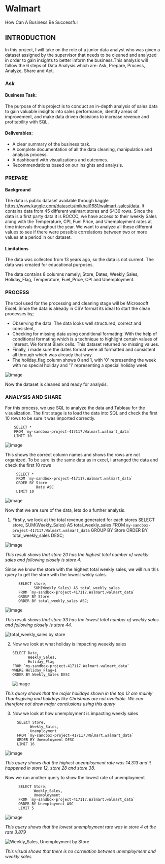 # Walmart
How Can A Business Be Successful

## INTRODUCTION
In this project, I will take on the role of a junior data analyst who was given a dataset assigned by the supervisor that needs to be 
 cleaned and analyzed in order to gain insights to  better inform the business.This analysis will follow the 6 steps of Data Analysis 
 which are: Ask, Prepare, Process, Analyze, Share and Act.

### Ask
#### Business Task:
The purpose of this project is to conduct an in-depth analysis of sales data to gain valuable insights into sales performance, identify 
 areas of improvement, and make data driven decisions to increase revenue and profitability with SQL.

#### Deliverables:
+ A clear summary of the business task.
+ A complete documentation of all the data cleaning, manipulation and analysis process.
+ A dashboard with visualizations  and outcomes.
+ Recommendations based on our insights and analysis.

### PREPARE
#### Background
The data is public dataset available through kaggle https://www.kaggle.com/datasets/mikhail1681/walmart-sales/data. It contains data 
 from 45 different walmart stores and 6436 rows. Since the data is a first party data it is ROCCC, we have access to their weekly Sales 
 along with  the Temperature, CPI, Fuel Price, and Unemployment rates at time intervals  throughout the year. We want to analyze all 
 these different values to see if there were possible correlations between two or more values at a period in our dataset. 

 #### Limitations
 The data was collected from 13 years ago, so the data is not current. The data was created for educational purposes.

 The data contains 8 columns namely; Store, Dates, Weekly_Sales, Holiday_Flag, Temperature, Fuel_Price, CPI and Unemployment.

### PROCESS
The tool used for the processing and cleaning stage will be Microsodft Excel. Since the data is already in CSV format its ideal to 
 start the clean processes by;
 + Observing the data: The data looks well structured, correct and consistent, 
 + Checking for missing data using conditional formating: With the help of conditional formating which is a technique to highlight 
   certain values of interest. We format Blank cells. This dataset returned no missing values.
 + Finally, i made sure the dates format were all formatted and consistent all through which was already that way.
 + The holiday_flag column shows 0 and 1, with '0' representing the week with no special holiday and '1' representing a special holiday 
   week

![image](https://github.com/user-attachments/assets/8bcabf07-fb01-4034-9c09-8928e352453b)

Now the dataset is cleaned and ready for analysis.


### ANALYSIS AND SHARE
For this process, we use SQL to analyze the data and Tableau for the visualization. The first stage is to load the data into SQL and check the first 10 rows to be sure it was imported correctly.

        SELECT *
        FROM `my-sandbox-project-417117.Walmart.walmart_data` 
        LIMIT 10
 
 ![image](https://github.com/user-attachments/assets/95f7bbac-438a-4083-8818-2663170ed83c)

 This shows the correct column names and shows the rows are not organized. To be sure its the same data as in excel, i arranged the data and check the first 10 rows

         SELECT *
         FROM `my-sandbox-project-417117.Walmart.walmart_data`
         ORDER BY Store
                  Date ASC
         LIMIT 10

 ![image](https://github.com/user-attachments/assets/351e937b-34f9-4da6-ba7d-6c6a52875093)

  Now that we are sure of the data, lets do a further analysis.

 1. Firstly, we look at the total revenue generated for each stores 
           SELECT store,
                  SUM(Weekly_Sales) AS total_weekly_sales
           FROM `my-sandbox-project-417117.Walmart.walmart_data`
           GROUP BY Store
           ORDER BY total_weekly_sales DESC;
      
![image](https://github.com/user-attachments/assets/ab5ce111-6240-4c91-a556-dd14a1cb3574)

*This result shows that store 20 has the highest total number of weekly sales and following closely is store 4.*

Since we know the store with the highest total weekly sales, we will run this query to get the store with the lowest wekly sales.

          SELECT store,
                 SUM(Weekly_Sales) AS total_weekly_sales
          FROM `my-sandbox-project-417117.Walmart.walmart_data`
          GROUP BY Store
          ORDER BY total_weekly_sales ASC;

 ![image](https://github.com/user-attachments/assets/b7b8aec2-08f0-4ccd-b7f1-7f0893d21fc2)
 
 *This result shows that store 33 has the lowest total number of weekly sales and following closely is store 44.*

![total_weekly_sales by store](https://github.com/user-attachments/assets/a18e3758-891a-401a-9875-2830ec9c182f)

 2. Now we look at what holiday is impacting weeekly sales
    
        SELECT Date,
               Weekly_Sales,
               Holiday_Flag
        FROM `my-sandbox-project-417117.Walmart.walmart_data`
        WHERE Holiday_Flag=1
        ORDER BY Weekly_Sales DESC

    ![image](https://github.com/user-attachments/assets/1cae7e96-adba-4ec0-9c7b-dc85b0aaf758)

*This query shows that the major holidays shown in the top 12 are mainly Thanksgiving and holidays like Christmas are not available. We can therefore not draw major conclusions using 
 this query*

3. Now we look at how unemployment is impacting weekly sales

         SELECT Store,
               Weekly_Sales,
               Unemployment
         FROM `my-sandbox-project-417117.Walmart.walmart_data`
         ORDER BY Unemployment DESC
         LIMIT 16
   
![image](https://github.com/user-attachments/assets/1f5bccff-61bd-4e96-8e9f-88214ddb7d5e)

*This query shows that the highest unemployment rate was 14.313 and it happened in store 12, store 28 and store 38.*

 Now we run another query to show the lowest rate of unemployment

          SELECT Store,
                 Weekly_Sales,
                 Unemployment
          FROM `my-sandbox-project-417117.Walmart.walmart_data`
          ORDER BY Unemployment ASC
          LIMIT 5

![image](https://github.com/user-attachments/assets/1d793782-5fc8-4055-8d3c-46e305d33f3b)

*This query shows that the lowest unemployment rate was in store 4 at the rate 3.879*

![Weekly_Sales, Unemployment by Store](https://github.com/user-attachments/assets/7831fe59-f64a-4142-b4a1-a83bdd3f701f)

*This visual shows that there is no correlation between unemployment and weekly sales.*

